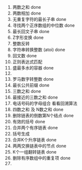1. 两数之和 done
2. 两数相加 done
3. 无重复字符的最长子串 done
4. 寻找两个正序数组的中位数 done
5. 最长回文子串 done
6. Z字形变换 done
7. 整数反转
8. 字符串转换整数 (atoi) done
9. 回文数 done
10. 正则表达式匹配 
11. 盛最多水的容器 done
12. 
13. 罗马数字转整数 done
14. 最长公共前缀 done
15. 三数之和 done
16. 最接近的三数之和 done
17. 电话号码的字母组合 看看回溯算法
18. 四数之和 及 N数之和 done
19. 删除链表的倒数第N个结点 done
20. 有效的括号 done
21. 合并两个有序链表 done
22. 括号生成
23. 合并K个升序链表 done
24. 两两交换链表中的节点 done
25. K个一组翻转链表 done
26. 删除有序数组中的重复项 done
27. 

